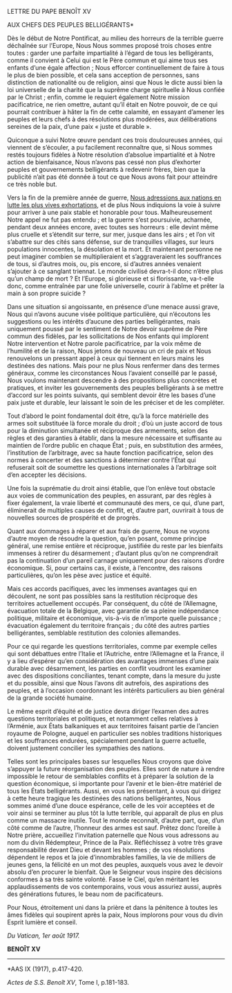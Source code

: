 LETTRE DU PAPE BENOÎT XV

AUX CHEFS DES PEUPLES BELLIGÉRANTS\*

Dès le début de Notre Pontificat, au milieu des horreurs de la terrible guerre déchaînée sur l’Europe, Nous Nous sommes proposé trois choses entre toutes : garder une parfaite impartialité à l’égard de tous les belligérants, comme il convient à Celui qui est le Père commun et qui aime tous ses enfants d’une égale affection ; Nous efforcer continuellement de faire à tous le plus de bien possible, et cela sans acception de personnes, sans distinction de nationalité ou de religion, ainsi que Nous le dicte aussi bien la loi universelle de la charité que la suprême charge spirituelle à Nous confiée par le Christ ; enfin, comme le requiert également Notre mission pacificatrice, ne rien omettre, autant qu’il était en Notre pouvoir, de ce qui pourrait contribuer à hâter la fin de cette calamité, en essayant d’amener les peuples et leurs chefs à des résolutions plus modérées, aux délibérations sereines de la paix, d’une paix « juste et durable ».

Quiconque a suivi Notre œuvre pendant ces trois douloureuses années, qui viennent de s’écouler, a pu facilement reconnaître que, si Nous sommes restés toujours fidèles à Notre résolution d’absolue impartialité et à Notre action de bienfaisance, Nous n’avons pas cessé non plus d’exhorter peuples et gouvernements belligérants à redevenir frères, bien que la publicité n’ait pas été donnée à tout ce que Nous avons fait pour atteindre ce très noble but.

Vers la fin de la première année de guerre, [Nous adressions aux nations en lutte les plus vives exhortations](/content/benedict-xv/fr/apost_exhortations/documents/hf_ben-xv_exh_19150728_fummo-chiamati.html), et de plus Nous indiquions la voie à suivre pour arriver à une paix stable et honorable pour tous. Malheureusement Notre appel ne fut pas entendu ; et la guerre s’est poursuivie, acharnée, pendant deux années encore, avec toutes ses horreurs : elle devint même plus cruelle et s’étendit sur terre, sur mer, jusque dans les airs ; et l’on vit s’abattre sur des cités sans défense, sur de tranquilles villages, sur leurs populations innocentes, la désolation et la mort. Et maintenant personne ne peut imaginer combien se multiplieraient et s’aggraveraient les souffrances de tous, si d’autres mois, ou, pis encore, si d’autres années venaient s’ajouter à ce sanglant triennat. Le monde civilisé devra-t-il donc n’être plus qu’un champ de mort ? Et l’Europe, si glorieuse et si florissante, va-t-elle donc, comme entraînée par une folie universelle, courir à l’abîme et prêter la main à son propre suicide ?

Dans une situation si angoissante, en présence d’une menace aussi grave, Nous qui n’avons aucune visée politique particulière, qui n’écoutons les suggestions ou les intérêts d’aucune des parties belligérantes, mais uniquement poussé par le sentiment de Notre devoir suprême de Père commun des fidèles, par les sollicitations de Nos enfants qui implorent Notre intervention et Notre parole pacificatrice, par la voix même de l’humilité et de la raison, Nous jetons de nouveau un cri de paix et Nous renouvelons un pressant appel à ceux qui tiennent en leurs mains les destinées des nations. Mais pour ne plus Nous renfermer dans des termes généraux, comme les circonstances Nous l’avaient conseillé par le passé, Nous voulons maintenant descendre à des propositions plus concrètes et pratiques, et inviter les gouvernements des peuples belligérants à se mettre d’accord sur les points suivants, qui semblent devoir être les bases d’une paix juste et durable, leur laissant le soin de les préciser et de les compléter.

Tout d’abord le point fondamental doit être, qu’à la force matérielle des armes soit substituée là force morale du droit ; d’où un juste accord de tous pour la diminution simultanée et réciproque des armements, selon des règles et des garanties à établir, dans la mesure nécessaire et suffisante au maintien de l’ordre public en chaque État ; puis, en substitution des armées, l’institution de l’arbitrage, avec sa haute fonction pacificatrice, selon des normes à concerter et des sanctions à déterminer contre l’État qui refuserait soit de soumettre les questions internationales à l’arbitrage soit d’en accepter les décisions.

Une fois la suprématie du droit ainsi établie, que l’on enlève tout obstacle aux voies de communication des peuples, en assurant, par des règles à fixer également, la vraie liberté et communauté des mers, ce qui, d’une part, éliminerait de multiples causes de conflit, et, d’autre part, ouvrirait à tous de nouvelles sources de prospérité et de progrès.

Quant aux dommages à réparer et aux frais de guerre, Nous ne voyons d’autre moyen de résoudre la question, qu’en posant, comme principe général, une remise entière et réciproque, justifiée du reste par les bienfaits immenses à retirer du désarmement ; d’autant plus qu’on ne comprendrait pas la continuation d’un pareil carnage uniquement pour des raisons d’ordre économique. Si, pour certains cas, il existe, à l’encontre, des raisons particulières, qu’on les pèse avec justice et équité.

Mais ces accords pacifiques, avec les immenses avantages qui en découlent, ne sont pas possibles sans la restitution réciproque des territoires actuellement occupés. Par conséquent, du côté de l’Allemagne, évacuation totale de la Belgique, avec garantie de sa pleine indépendance politique, militaire et économique, vis-à-vis de n’importe quelle puissance ; évacuation également du territoire français ; du côté des autres parties belligérantes, semblable restitution des colonies allemandes.

Pour ce qui regarde les questions territoriales, comme par exemple celles qui sont débattues entre l’Italie et l’Autriche, entre l’Allemagne et la France, il y a lieu d’espérer qu’en considération des avantages immenses d’une paix durable avec désarmement, les parties en conflit voudront les examiner avec des dispositions conciliantes, tenant compte, dans la mesure du juste et du possible, ainsi que Nous l’avons dit autrefois, des aspirations des peuples, et à l’occasion coordonnant les intérêts particuliers au bien général de la grande société humaine.

Le même esprit d’équité et de justice devra diriger l’examen des autres questions territoriales et politiques, et notamment celles relatives à l’Arménie, aux États balkaniques et aux territoires faisant partie de l’ancien royaume de Pologne, auquel en particulier ses nobles traditions historiques et les souffrances endurées, spécialement pendant la guerre actuelle, doivent justement concilier les sympathies des nations.

Telles sont les principales bases sur lesquelles Nous croyons que doive s’appuyer la future réorganisation des peuples. Elles sont de nature à rendre impossible le retour de semblables conflits et à préparer la solution de la question économique, si importante pour l’avenir et le bien-être matériel de tous les États belligérants. Aussi, en vous les présentant, à vous qui dirigez à cette heure tragique les destinées des nations belligérantes, Nous sommes animé d’une douce espérance, celle de les voir acceptées et de voir ainsi se terminer au plus tôt la lutte terrible, qui apparaît de plus en plus comme un massacre inutile. Tout le monde reconnaît, d’autre part, que, d’un côté comme de l’autre, l’honneur des armes est sauf. Prêtez donc l’oreille à Notre prière, accueillez l’invitation paternelle que Nous vous adressons au nom du divin Rédempteur, Prince de la Paix. Réfléchissez à votre très grave responsabilité devant Dieu et devant les hommes ; de vos résolutions dépendent le repos et la joie d’innombrables familles, la vie de milliers de jeunes gens, la félicité en un mot des peuples, auxquels vous avez le devoir absolu d’en procurer le bienfait. Que le Seigneur vous inspire des décisions conformes à sa très sainte volonté. Fasse le Ciel, qu’en méritant les applaudissements de vos contemporains, vous vous assuriez aussi, auprès des générations futures, le beau nom de pacificateurs.

Pour Nous, étroitement uni dans la prière et dans la pénitence à toutes les âmes fidèles qui soupirent après la paix, Nous implorons pour vous du divin Esprit lumière et conseil.

*Du Vatican, 1er août 1917.*

**BENOÎT XV**

* * *

\*AAS IX (1917), p.417-420.

*Actes de S.S. Benoît XV*, Tome I, p.181-183.